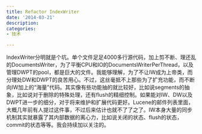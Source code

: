 ```yaml
---
title: Refactor IndexWriter
date: '2014-03-21'
description:
categories:
- 技术

---
```


IndexWriter分明就是个坑。单个文件足足4000多行源代码，加上剪不断、理还乱的DocumentsWriter，为了平衡CPU和IO的DocumentsWriterPerThread，以及管理DWPT的pool，都是巨大的文件。我能够理解，为了不让IW成为上帝类，而分理处DW和DWPT的良苦用心。不过，这丝毫抵不上那些为了扩充功能，而不断向IW加上的“海量”代码。其实像有些功能抽的就比较好，比如说segments的抽象，比如说对于删除的特殊处理，还有flush的精细控制。如果能对IW、DW以及DWPT进一步的细分，对于将来维护和扩展代码更好。Lucene的邮件列表里面，大概几年前有人提过这件事，不过后来估计也就不了了之了。IW本身大量的同步机制其实就暴露了其内部数据的离心力，比如说关闭的状态、flush的状态，commit的状态等等。我会持续加以关注的。